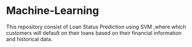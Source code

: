 # Machine-Learning
This repository consist of Loan Status Prediction using SVM  ,where which customers will default on their loans based on their financial information and historical data.
